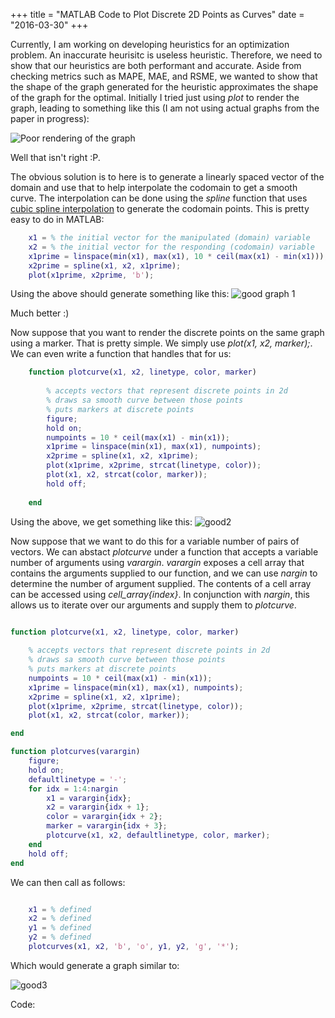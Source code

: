 +++
title = "MATLAB Code to Plot Discrete 2D Points as Curves"
date = "2016-03-30"
+++

Currently, I am working on developing heuristics for an optimization problem. An inaccurate heurisitc is useless heuristic.
Therefore, we need to show that our heuristics are both performant and accurate. Aside from checking metrics such as MAPE, MAE, and 
RSME, we wanted to show that the shape of the graph generated for the heuristic approximates the shape of the graph for the optimal.
Initially I tried just using *plot* to render the graph, leading to something like this (I am not using actual graphs from the paper
in progress):

![Poor rendering of the graph](/img/badgraph.png)

Well that isn't right :P.

The obvious solution is to here is to generate a linearly spaced vector of the domain and use that to help interpolate the codomain
to get a smooth curve. The interpolation can be done using the *spline* function that uses [cubic spline interpolation](http://www.physics.utah.edu/~detar/phys6720/handouts/cubic_spline/cubic_spline/node1.html)
to generate the codomain points. This is pretty easy to do in MATLAB:

```matlab
    x1 = % the initial vector for the manipulated (domain) variable
    x2 = % the initial vector for the responding (codomain) variable
    x1prime = linspace(min(x1), max(x1), 10 * ceil(max(x1) - min(x1)));
    x2prime = spline(x1, x2, x1prime);
    plot(x1prime, x2prime, 'b');
```

Using the above should generate something like this:
![good graph 1](/img/good1.png)

Much better :)

Now suppose that you want to render the discrete points on the same graph using a marker. That is pretty simple. We simply 
use *plot(x1, x2, marker);*. We can even write a function that handles that for us:

```matlab
    function plotcurve(x1, x2, linetype, color, marker)
        
        % accepts vectors that represent discrete points in 2d
        % draws sa smooth curve between those points
        % puts markers at discrete points
        figure;
        hold on;
        numpoints = 10 * ceil(max(x1) - min(x1));
        x1prime = linspace(min(x1), max(x1), numpoints);
        x2prime = spline(x1, x2, x1prime);
        plot(x1prime, x2prime, strcat(linetype, color));
        plot(x1, x2, strcat(color, marker));
        hold off;
        
    end
```

Using the above, we get something like this:
![good2](/img/good2.png)

Now suppose that we want to do this for a variable number of pairs of vectors. We can abstact *plotcurve* under a function
that accepts a variable number of arguments using *varargin*. *varargin* exposes a cell array that contains the arguments supplied to our function, and we can 
use *nargin* to determine the number of argument supplied. The contents of a cell array can be accessed using *cell_array{index}*. In conjunction with
*nargin*, this allows us to iterate over our arguments and supply them to *plotcurve*.

```matlab

function plotcurve(x1, x2, linetype, color, marker)
    
    % accepts vectors that represent discrete points in 2d
    % draws sa smooth curve between those points
    % puts markers at discrete points
    numpoints = 10 * ceil(max(x1) - min(x1));
    x1prime = linspace(min(x1), max(x1), numpoints);
    x2prime = spline(x1, x2, x1prime);
    plot(x1prime, x2prime, strcat(linetype, color));
    plot(x1, x2, strcat(color, marker));

end

function plotcurves(varargin)
    figure;
    hold on;
    defaultlinetype = '-';
    for idx = 1:4:nargin
        x1 = varargin{idx};
        x2 = varargin{idx + 1};
        color = varargin{idx + 2};
        marker = varargin{idx + 3};
        plotcurve(x1, x2, defaultlinetype, color, marker);
    end
    hold off;
end

```

We can then call as follows:

```matlab

    x1 = % defined
    x2 = % defined
    y1 = % defined
    y2 = % defined
    plotcurves(x1, x2, 'b', 'o', y1, y2, 'g', '*');

```

Which would generate a graph similar to:


![good3](/img/good3.png)

Code:

<script src="https://gist.github.com/InzamamRahaman/40598f0044a19a06324db1538bf36e5e.js"></script>


